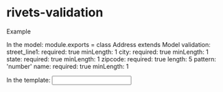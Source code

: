 rivets-validation
=================

Example

In the model:
    module.exports = class Address extends Model
        validation:
            street_line1:
                required: true
                minLength: 1
            city:
                required: true
                minLength: 1
            state:
                required: true
                minLength: 1
            zipcode:
                required: true
                length: 5
                pattern: 'number'
            name:
                required: true
                minLength: 1



In the template:
    <input type="text" data-value="billing_address.name" value="">
